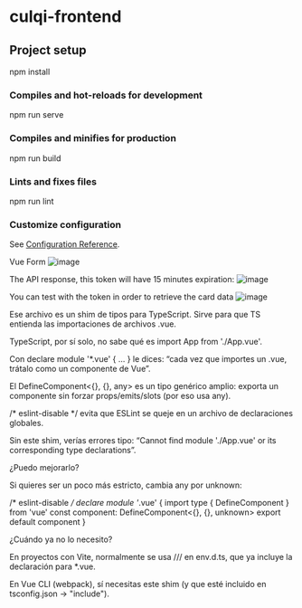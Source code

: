 # culqi-frontend
## Project setup
npm install
### Compiles and hot-reloads for development
npm run serve
### Compiles and minifies for production
npm run build
### Lints and fixes files
npm run lint
### Customize configuration
See [Configuration Reference](https://cli.vuejs.org/config/).

Vue Form 
![image](https://github.com/RaulArmasBenavides/culqi-frontend/assets/20383126/e607c047-490b-40af-938b-3351f344d6a2)

The API response, this token will have 15 minutes expiration:
![image](https://github.com/RaulArmasBenavides/culqi-frontend/assets/20383126/10622bb0-21db-4467-af08-850a3426381c)

You can test with the token in order to retrieve the card data 
![image](https://github.com/RaulArmasBenavides/culqi-frontend/assets/20383126/1adfdf27-cc47-4f4a-93a0-bb1ab9be5864)







Ese archivo es un shim de tipos para TypeScript. Sirve para que TS entienda las importaciones de archivos .vue.

TypeScript, por sí solo, no sabe qué es import App from './App.vue'.

Con declare module '*.vue' { ... } le dices: “cada vez que importes un .vue, trátalo como un componente de Vue”.

El DefineComponent<{}, {}, any> es un tipo genérico amplio: exporta un componente sin forzar props/emits/slots (por eso usa any).

/* eslint-disable */ evita que ESLint se queje en un archivo de declaraciones globales.

Sin este shim, verías errores tipo: “Cannot find module './App.vue' or its corresponding type declarations”.

¿Puedo mejorarlo?

Si quieres ser un poco más estricto, cambia any por unknown:

/* eslint-disable */
declare module '*.vue' {
  import type { DefineComponent } from 'vue'
  const component: DefineComponent<{}, {}, unknown>
  export default component
}

¿Cuándo ya no lo necesito?

En proyectos con Vite, normalmente se usa /// <reference types="vite/client" /> en env.d.ts, que ya incluye la declaración para *.vue.

En Vue CLI (webpack), sí necesitas este shim (y que esté incluido en tsconfig.json → "include").